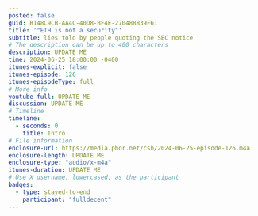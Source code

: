 ```yaml
---
posted: false
guid: B148C9CB-AA4C-40D8-BF4E-270488839F61
title: '"ETH is not a security"'
subtitle: lies told by people quoting the SEC notice
# The description can be up to 400 characters
description: UPDATE ME
time: 2024-06-25 18:00:00 -0400
itunes-explicit: false
itunes-episode: 126
itunes-episodeType: full
# More info
youtube-full: UPDATE ME
discussion: UPDATE ME
# Timeline
timeline:
  - seconds: 0
    title: Intro
# File information
enclosure-url: https://media.phor.net/csh/2024-06-25-episode-126.m4a
enclosure-length: UPDATE ME
enclosure-type: "audio/x-m4a"
itunes-duration: UPDATE ME
# Use X username, lowercased, as the participant
badges:
  - type: stayed-to-end
    participant: "fulldecent"
---
```


<!--end of quick notes-->
